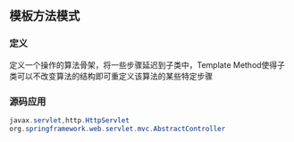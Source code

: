 ## 模板方法模式

### 定义
定义一个操作的算法骨架，将一些步骤延迟到子类中，Template Method使得子类可以不改变算法的结构即可重定义该算法的某些特定步骤

### 源码应用

```java
javax.servlet,http.HttpServlet
org.springframework.web.servlet.mvc.AbstractController
```